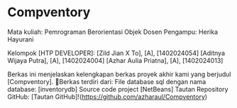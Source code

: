 ﻿# Compventory
Mata kuliah: Pemrograman Berorientasi Objek
Dosen Pengampu: Herika Hayurani

Kelompok [HTP DEVELOPER]:
[Zild Jian X To], [A], [1402024054]
[Aditnya Wijaya Putra], [A], [1402024004]
[Azhar Aulia Priatna], [A], [1402024013]

Berkas ini menjelaskan kelengkapan berkas proyek akhir kami yang berjudul [Compventory]. Berkas terdiri dari:
File database sql dengan nama database: [inventorydb]
Source code project [NetBeans]
Tautan Repository GitHub: [Tautan GitHub]!(https://github.com/azharaul/Compventory)
